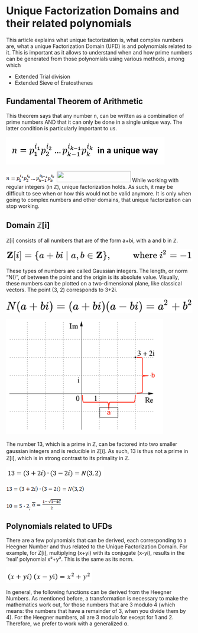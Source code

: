 # Unique Factorization Domains and their related polynomials

This article explains what unique factorization is, what complex numbers are, what a unique Factorization Domain (UFD) is and polynomials related to it. This is important as it allows to understand when and how prime numbers can be generated from those polynomials using various methods, among which
* Extended Trial division
* Extended Sieve of Eratosthenes

## Fundamental Theorem of Arithmetic
This theorem says that any number n, can be written as a combination of prime numbers AND that it can only be done in a single unique way. The latter condition is particularly important to us. 

![Fundamental theorem of Arithmetic](Visualisations/images/Fundamental_Theorem_Of_Arithmetic.png?raw=true)

![Fundamental theorem of Arithmetic](Visualisations/images/image002.png?raw=true)
<img src="https://wikimedia.org/api/rest_v1/media/math/render/svg/4ac54202ebef1a4f49064fbc409600c290910b49" width="200" height="30">
While working with regular integers (in ℤ), unique factorization holds. As such, it may be difficult to see when or how this would not be valid anymore. It is only when going to complex numbers and other domains, that unique factorization can stop working.

## Domain ℤ[i]
ℤ[i] consists of all numbers that are of the form a+bi, with a and b in ℤ.
 
 ![Set Of Complex Integers](Visualisations/images/Set_Of_Complex_Integers.png?raw=true)

These types of numbers are called Gaussian integers. The length, or norm “N()”, of between the point and the origin is its absolute value. Visually, these numbers can be plotted on a two-dimensional plane, like classical vectors. The point (3, 2) corresponds to 3+2i. 

 ![Norm Of Complex Integers](Visualisations/images/Norm_Of_Complex_Integers.png?raw=true)

 ![Complex Numbers Visualized](Visualisations/images/Complex_Numbers_Visualized.png?raw=true)

The number 13, which is a prime in ℤ, can be factored into two smaller gaussian integers and is reducible in ℤ[i]. As such, 13 is thus not a prime in ℤ[i], which is in strong contrast to its primality in ℤ. 

 ![13 factorized](Visualisations/images/13_factorized.png?raw=true)
 
  ![Norm Of Complex Integers](Visualisations/images/image011.png?raw=true)
  
  ![Norm Of Complex Integers](Visualisations/images/image012.png?raw=true); ![Norm Of Complex Integers](Visualisations/images/image043.png?raw=true)

## Polynomials related to UFDs

There are a few polynomials that can be derived, each corresponding to a Heegner Number and thus related to the Unique Factorization Domain. For example, for Z[i], multiplying (x+yi) with its conjugate (x-yi), results in the ‘real’ polynomial x²+y². This is the same as its norm. 

 ![xyi_x2y2](Visualisations/images/xyi_x2y2.png?raw=true)

In general, the following functions can be derived from the Heegner Numbers. As mentioned before, a transformation is necessary to make the mathematics work out, for those numbers that are 3 modulo 4 (which means: the numbers that have a remainder of 3, when you divide them by 4).  For the Heegner numbers, all are 3 modulo for except for 1 and 2. Therefore, we prefer to work with a generalized α.